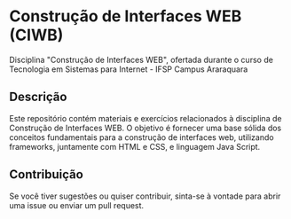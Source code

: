 # Construção de Interfaces WEB (CIWB)
Disciplina "Construção de Interfaces WEB", ofertada durante o curso de Tecnologia em Sistemas para Internet - IFSP Campus Araraquara 

## Descrição
Este repositório contém materiais e exercícios relacionados à disciplina de Construção de Interfaces WEB. O objetivo é fornecer uma base sólida dos conceitos fundamentais para a construção de interfaces web, utilizando frameworks, juntamente com HTML e CSS, e linguagem Java Script.

## Contribuição
Se você tiver sugestões ou quiser contribuir, sinta-se à vontade para abrir uma issue ou enviar um pull request.
